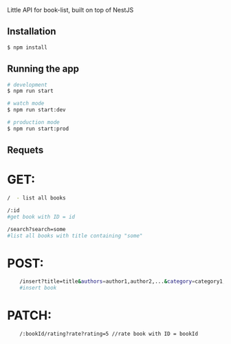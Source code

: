 Little API for book-list, built on top of NestJS

## Installation

```bash
$ npm install
```

## Running the app

```bash
# development
$ npm run start

# watch mode
$ npm run start:dev

# production mode
$ npm run start:prod
```

## Requets

   # GET:

```bash
/  - list all books

/:id 
#get book with ID = id

/search?search=some 
#list all books with title containing "some"
```

   # POST:

```bash
    /insert?title=title&authors=author1,author2,...&category=category1,category2
    #insert book
```

   # PATCH:

```bash
    /:bookId/rating?rate?rating=5 //rate book with ID = bookId
```
